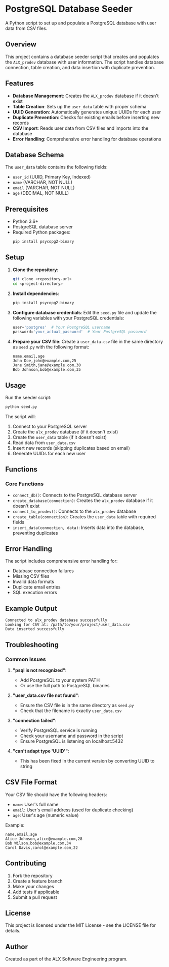 # PostgreSQL Database Seeder

A Python script to set up and populate a PostgreSQL database with user data from CSV files.

## Overview

This project contains a database seeder script that creates and populates the `ALX_prodev` database with user information. The script handles database connection, table creation, and data insertion with duplicate prevention.

## Features

- **Database Management**: Creates the `ALX_prodev` database if it doesn't exist
- **Table Creation**: Sets up the `user_data` table with proper schema
- **UUID Generation**: Automatically generates unique UUIDs for each user
- **Duplicate Prevention**: Checks for existing emails before inserting new records
- **CSV Import**: Reads user data from CSV files and imports into the database
- **Error Handling**: Comprehensive error handling for database operations

## Database Schema

The `user_data` table contains the following fields:

- `user_id` (UUID, Primary Key, Indexed)
- `name` (VARCHAR, NOT NULL)
- `email` (VARCHAR, NOT NULL)
- `age` (DECIMAL, NOT NULL)

## Prerequisites

- Python 3.6+
- PostgreSQL database server
- Required Python packages:
  ```bash
  pip install psycopg2-binary
  ```

## Setup

1. **Clone the repository**:
   ```bash
   git clone <repository-url>
   cd <project-directory>
   ```

2. **Install dependencies**:
   ```bash
   pip install psycopg2-binary
   ```

3. **Configure database credentials**:
   Edit the `seed.py` file and update the following variables with your PostgreSQL credentials:
   ```python
   user='postgres'  # Your PostgreSQL username
   password='your_actual_password'  # Your PostgreSQL password
   ```

4. **Prepare your CSV file**:
   Create a `user_data.csv` file in the same directory as `seed.py` with the following format:
   ```csv
   name,email,age
   John Doe,john@example.com,25
   Jane Smith,jane@example.com,30
   Bob Johnson,bob@example.com,35
   ```

## Usage

Run the seeder script:

```bash
python seed.py
```

The script will:
1. Connect to your PostgreSQL server
2. Create the `alx_prodev` database (if it doesn't exist)
3. Create the `user_data` table (if it doesn't exist)
4. Read data from `user_data.csv`
5. Insert new records (skipping duplicates based on email)
6. Generate UUIDs for each new user

## Functions

### Core Functions

- `connect_db()`: Connects to the PostgreSQL database server
- `create_database(connection)`: Creates the `alx_prodev` database if it doesn't exist
- `connect_to_prodev()`: Connects to the `alx_prodev` database
- `create_table(connection)`: Creates the `user_data` table with required fields
- `insert_data(connection, data)`: Inserts data into the database, preventing duplicates

## Error Handling

The script includes comprehensive error handling for:
- Database connection failures
- Missing CSV files
- Invalid data formats
- Duplicate email entries
- SQL execution errors

## Example Output

```
Connected to alx_prodev database successfully
Looking for CSV at: /path/to/your/project/user_data.csv
Data inserted successfully
```

## Troubleshooting

### Common Issues

1. **"psql is not recognized"**:
   - Add PostgreSQL to your system PATH
   - Or use the full path to PostgreSQL binaries

2. **"user_data.csv file not found"**:
   - Ensure the CSV file is in the same directory as `seed.py`
   - Check that the filename is exactly `user_data.csv`

3. **"connection failed"**:
   - Verify PostgreSQL service is running
   - Check your username and password in the script
   - Ensure PostgreSQL is listening on localhost:5432

4. **"can't adapt type 'UUID'"**:
   - This has been fixed in the current version by converting UUID to string

## CSV File Format

Your CSV file should have the following headers:
- `name`: User's full name
- `email`: User's email address (used for duplicate checking)
- `age`: User's age (numeric value)

Example:
```csv
name,email,age
Alice Johnson,alice@example.com,28
Bob Wilson,bob@example.com,34
Carol Davis,carol@example.com,22
```

## Contributing

1. Fork the repository
2. Create a feature branch
3. Make your changes
4. Add tests if applicable
5. Submit a pull request

## License

This project is licensed under the MIT License - see the LICENSE file for details.

## Author

Created as part of the ALX Software Engineering program.